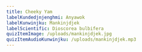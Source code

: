 ```yaml
---
title: Cheeky Yam
labelKundedjnjenghmi: Anyawok
labelKunwinjku: Mankinjdjek
labelScientific: Dioscorea bulbifera
quizItemImage: /uploads/mankinjdjek.jpg
quizItemAudioKunwinjku: /uploads/mankinjdjek.mp3
---
```

